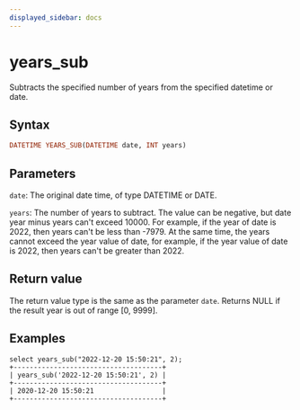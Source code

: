 ```yaml
---
displayed_sidebar: docs
---
```


# years_sub



Subtracts the specified number of years from the specified datetime or date.

## Syntax

```Haskell
DATETIME YEARS_SUB(DATETIME date, INT years)
```

## Parameters

`date`: The original date time, of type DATETIME or DATE.

`years`: The number of years to subtract. The value can be negative, but date year minus years can't exceed 10000. For example, if the year of date is 2022, then years can't be less than -7979. At the same time, the years cannot exceed the year value of date, for example, if the year value of date is 2022, then years can't be greater than 2022.

## Return value

The return value type is the same as the parameter `date`. Returns NULL if the result year is out of range [0, 9999].

## Examples

```Plain Text
select years_sub("2022-12-20 15:50:21", 2);
+-------------------------------------+
| years_sub('2022-12-20 15:50:21', 2) |
+-------------------------------------+
| 2020-12-20 15:50:21                 |
+-------------------------------------+
```